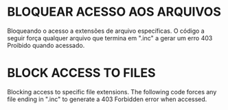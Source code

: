# BLOQUEAR ACESSO AOS ARQUIVOS #

Bloqueando o acesso a extensões de arquivo específicas. O código a seguir força qualquer arquivo que termina em ".inc" a gerar um erro 403 Proibido quando acessado.

# BLOCK ACCESS TO FILES #

Blocking access to specific file extensions. The following code forces any file ending in ".inc" to generate a 403 Forbidden error when accessed.
